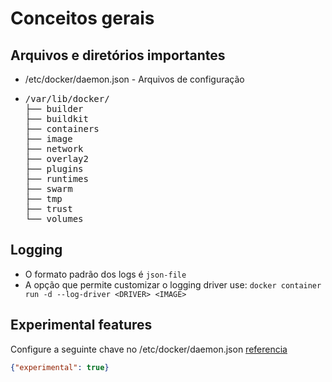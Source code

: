 # Conceitos gerais

## Arquivos e diretórios importantes

* /etc/docker/daemon.json - Arquivos de configuração
* <pre>/var/lib/docker/
  ├── builder
  ├── buildkit
  ├── containers
  ├── image
  ├── network
  ├── overlay2
  ├── plugins
  ├── runtimes
  ├── swarm
  ├── tmp
  ├── trust
  └── volumes
</pre>

## Logging

* O formato padrão dos logs é `json-file`
* A opção que permite customizar o logging driver use: `docker container run -d --log-driver <DRIVER> <IMAGE>`

## Experimental features

Configure a seguinte chave no /etc/docker/daemon.json
[referencia](https://docs.docker.com/engine/reference/commandline/checkpoint_create/)
```json
{"experimental": true}
```
